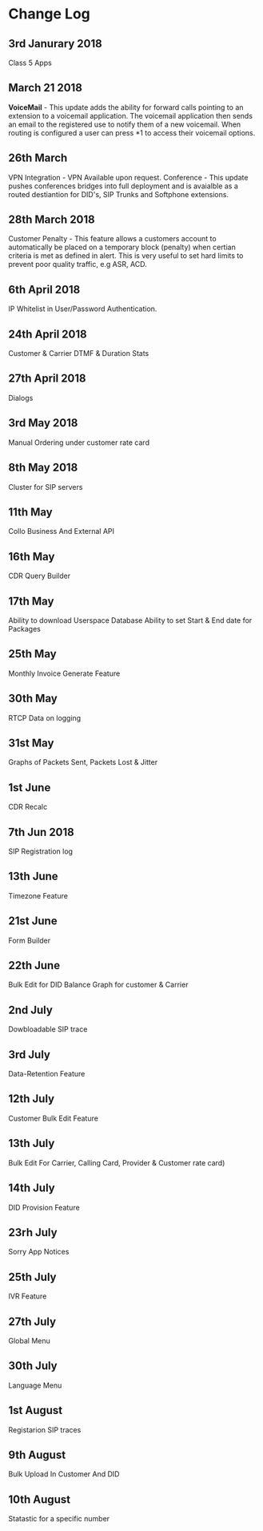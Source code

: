 # Change Log

## 3rd Janurary 2018
Class 5 Apps

## March 21 2018
**VoiceMail** - This update adds the ability for forward calls pointing to an extension to a voicemail application. The voicemail application then sends an email to the registered use to notify them of a new voicemail. When routing is configured a user can press *1 to access their voicemail options.

## 26th March
VPN Integration - VPN Available upon request.
Conference - This update pushes conferences bridges into full deployment and is avaialble as a routed destiantion for DID's, SIP Trunks and Softphone extensions.

## 28th March 2018
Customer Penalty - This feature allows a customers account to automatically be placed on a temporary block (penalty) when certian criteria is met as defined in alert. This is very useful to set hard limits to prevent poor quality traffic, e.g ASR, ACD.

## 6th April 2018
IP Whitelist in User/Password Authentication.

## 24th April 2018
Customer & Carrier DTMF & Duration Stats

## 27th April 2018
Dialogs

## 3rd May 2018
Manual Ordering under customer rate card

## 8th May 2018
Cluster for SIP servers

## 11th May
Collo Business And External API

## 16th May
CDR Query Builder

## 17th May
Ability to download Userspace Database
Ability to set Start & End date for Packages

## 25th May
Monthly Invoice Generate Feature

## 30th May
RTCP Data on logging

## 31st May
Graphs of Packets Sent, Packets Lost & Jitter

## 1st June
CDR Recalc

## 7th Jun 2018
SIP Registration log

## 13th June
Timezone Feature

## 21st June
Form Builder

## 22th June
Bulk Edit for DID
Balance Graph for customer & Carrier

## 2nd July
Dowbloadable SIP trace

## 3rd July
Data-Retention Feature

## 12th July
Customer Bulk Edit Feature

## 13th July
Bulk Edit For Carrier, Calling Card, Provider & Customer rate card)

## 14th July
DID Provision Feature

## 23rh July
Sorry App Notices

## 25th July
IVR Feature

## 27th July
Global Menu

## 30th July
Language Menu

## 1st August
Registarion SIP traces

## 9th August
Bulk Upload In Customer And DID

## 10th August
Statastic for a specific number
